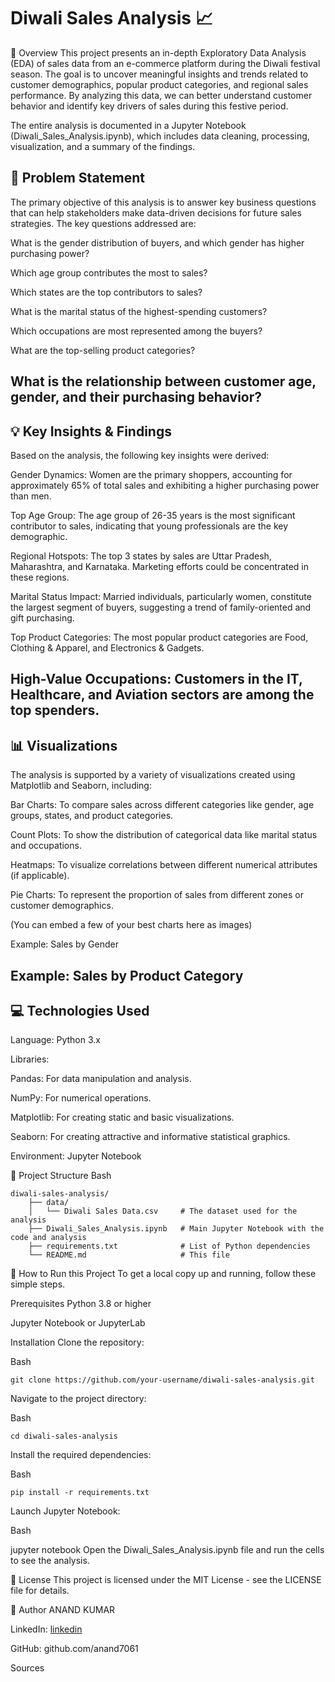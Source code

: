 # Diwali Sales Analysis 📈
📝 Overview
This project presents an in-depth Exploratory Data Analysis (EDA) of sales data from an e-commerce platform during the Diwali festival season. The goal is to uncover meaningful insights and trends related to customer demographics, popular product categories, and regional sales performance. By analyzing this data, we can better understand customer behavior and identify key drivers of sales during this festive period.

The entire analysis is documented in a Jupyter Notebook (Diwali_Sales_Analysis.ipynb), which includes data cleaning, processing, visualization, and a summary of the findings.

## 🎯 Problem Statement
The primary objective of this analysis is to answer key business questions that can help stakeholders make data-driven decisions for future sales strategies. The key questions addressed are:

What is the gender distribution of buyers, and which gender has higher purchasing power?

Which age group contributes the most to sales?

Which states are the top contributors to sales?

What is the marital status of the highest-spending customers?

Which occupations are most represented among the buyers?

What are the top-selling product categories?

What is the relationship between customer age, gender, and their purchasing behavior?
---
## 💡 Key Insights & Findings
Based on the analysis, the following key insights were derived:

Gender Dynamics: Women are the primary shoppers, accounting for approximately 65% of total sales and exhibiting a higher purchasing power than men.

Top Age Group: The age group of 26-35 years is the most significant contributor to sales, indicating that young professionals are the key demographic.

Regional Hotspots: The top 3 states by sales are Uttar Pradesh, Maharashtra, and Karnataka. Marketing efforts could be concentrated in these regions.

Marital Status Impact: Married individuals, particularly women, constitute the largest segment of buyers, suggesting a trend of family-oriented and gift purchasing.

Top Product Categories: The most popular product categories are Food, Clothing & Apparel, and Electronics & Gadgets.

High-Value Occupations: Customers in the IT, Healthcare, and Aviation sectors are among the top spenders.
---
## 📊 Visualizations
The analysis is supported by a variety of visualizations created using Matplotlib and Seaborn, including:

Bar Charts: To compare sales across different categories like gender, age groups, states, and product categories.

Count Plots: To show the distribution of categorical data like marital status and occupations.

Heatmaps: To visualize correlations between different numerical attributes (if applicable).

Pie Charts: To represent the proportion of sales from different zones or customer demographics.

(You can embed a few of your best charts here as images)

Example: Sales by Gender

Example: Sales by Product Category
---
## 💻 Technologies Used
Language: Python 3.x

Libraries:

Pandas: For data manipulation and analysis.

NumPy: For numerical operations.

Matplotlib: For creating static and basic visualizations.

Seaborn: For creating attractive and informative statistical graphics.

Environment: Jupyter Notebook

📁 Project Structure
  Bash
  
    diwali-sales-analysis/
        ├── data/
        │   └── Diwali Sales Data.csv     # The dataset used for the analysis
        ├── Diwali_Sales_Analysis.ipynb   # Main Jupyter Notebook with the code and analysis
        ├── requirements.txt              # List of Python dependencies
        └── README.md                     # This file
 
🚀 How to Run this Project
To get a local copy up and running, follow these simple steps.

Prerequisites
Python 3.8 or higher

Jupyter Notebook or JupyterLab

Installation
Clone the repository:

  Bash
  
    git clone https://github.com/your-username/diwali-sales-analysis.git
  Navigate to the project directory:

  Bash
    
    cd diwali-sales-analysis
  Install the required dependencies:

  Bash
  
    pip install -r requirements.txt
  Launch Jupyter Notebook:

Bash

jupyter notebook
Open the Diwali_Sales_Analysis.ipynb file and run the cells to see the analysis.

📄 License
This project is licensed under the MIT License - see the LICENSE file for details.

👤 Author
ANAND KUMAR

LinkedIn: [linkedin](https://www.linkedin.com/in/anand-kumar-724472255/)

GitHub: github.com/anand7061


Sources







